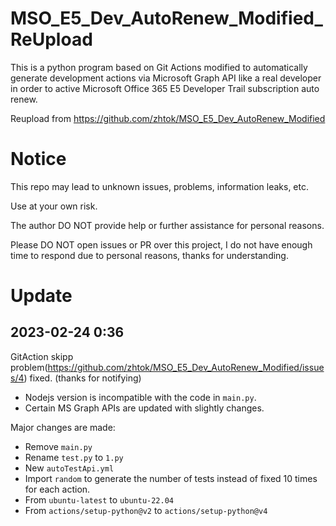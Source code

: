 # MSO_E5_Dev_AutoRenew_Modified_ReUpload
This is a python program based on Git Actions modified to automatically generate development actions via Microsoft Graph API like a real developer in order to active Microsoft Office 365 E5 Developer Trail subscription auto renew.

Reupload from https://github.com/zhtok/MSO_E5_Dev_AutoRenew_Modified
# Notice
This repo may lead to unknown issues, problems, information leaks, etc. 

Use at your own risk.

The author DO NOT provide help or further assistance for personal reasons.

Please DO NOT open issues or PR over this project, I do not have enough time to respond due to personal reasons, thanks for understanding.

# Update
## 2023-02-24 0:36
GitAction skipp problem(https://github.com/zhtok/MSO_E5_Dev_AutoRenew_Modified/issues/4) fixed. (thanks for notifying)
- Nodejs version is incompatible with the code in ```main.py```. 
- Certain MS Graph APIs are updated with slightly changes.

Major changes are made:
- Remove ```main.py``` 
- Rename ```test.py``` to ```1.py```
- New ```autoTestApi.yml```
- Import ```random``` to generate the number of tests instead of fixed 10 times for each action.
- From ```ubuntu-latest``` to ```ubuntu-22.04```
- From ```actions/setup-python@v2``` to ```actions/setup-python@v4```
